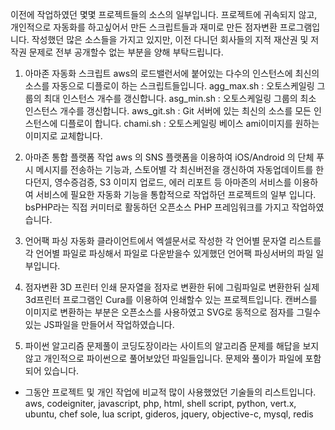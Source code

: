 이전에 작업하였던 몇몇 프로젝트들의 소스의 일부입니다.
프로젝트에 귀속되지 않고, 개인적으로 자동화를 하고싶어서 만든 스크립트들과
재미로 만든 점자변환 프로그램입니다. 작성했던 많은 소스들을 가지고 있지만,
이전 다니던 회사들의 지적 재산권 및 저작권 문제로 전부 공개할수 없는 부분을 양해 부탁드립니다.

1. 아마존 자동화 스크립트
	aws의 로드밸런서에 붙어있는 다수의 인스턴스에 최신의 소스를 자동으로 디플로이 하는 스크립트들입니다.
	agg_max.sh : 오토스케일링 그룹의 최대 인스턴스 개수를 갱신합니다. 
	asg_min.sh : 오토스케일링 그룹의 최소 인스턴스 개수를 갱신합니다.
	aws_git.sh : Git 서버에 있는 최신의 소스를 모든 인스턴스에 디플로이 합니다.
	chami.sh : 오토스케일링 베이스 ami이미지를 원하는 이미지로 교체합니다.
	
2. 아마존 통합 플랫폼 작업
	aws 의 SNS 플랫폼을 이용하여 iOS/Android 의 단체 푸시 메시지를 전송하는 기능과,
	스토어별 각 최신버전을 갱신하여 자동업데이트를 한다던지, 영수증검증, S3 이미지 업로드, 에러 리포트 등 
	아마존의 서비스를 이용하여 서비스에 필요한 자동화 기능을 통합적으로 작업하던 프로젝트의 일부 입니다.
	bsPHP라는 직접 커미터로 활동하던 오픈소스 PHP 프레임워크를 가지고 작업하였습니다.
	
3. 언어팩 파싱 자동화
	클라이언트에서 엑셀문서로 작성한 각 언어별 문자열 리스트를
	각 언어별 파일로 파싱해서 파일로 다운받을수 있게했던 언어팩 파싱서버의 파일 일부입니다.
	
4. 점자변환 3D 프린터 인쇄
	문자열을 점자로 변환한 뒤에 그림파일로 변환한뒤 
	실제 3d프린터 프로그램인 Cura를 이용하여 인쇄할수 있는 프로젝트입니다.
	캔버스를 이미지로 변환하는 부분은 오픈소스를 사용하였고
	SVG로 동적으로 점자를 그릴수있는 JS파일을 만들어서 작업하였습니다.
	
5. 파이썬 알고리즘 문제풀이
	코딩도장이라는 사이트의 알고리즘 문제를 해답을 보지않고 개인적으로 파이썬으로
	풀어보았던 파일들입니다. 문제와 풀이가 파일에 포함되어 있습니다.
	
	
	
	
- 그동안 프로젝트 및 개인 작업에 비교적 많이 사용했었던 기술들의 리스트입니다.
aws, codeigniter, javascript, php, html, shell script, python, vert.x, ubuntu, chef sole, lua script, gideros, jquery, objective-c, mysql, redis
